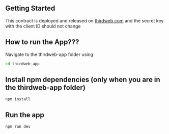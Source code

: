 ## Getting Started

This contract is deployed and released on [thirdweb.com](https://thirdweb.com/) and the secret key with the client ID should not change

## How to run the App???

Navigate to the thirdweb-app folder using 
```bash
cd thirdweb-app
````

## Install npm dependencies (only when you are in the thirdweb-app folder)
```
npm install
```

## Run the app
```bash
npm run dev
```
